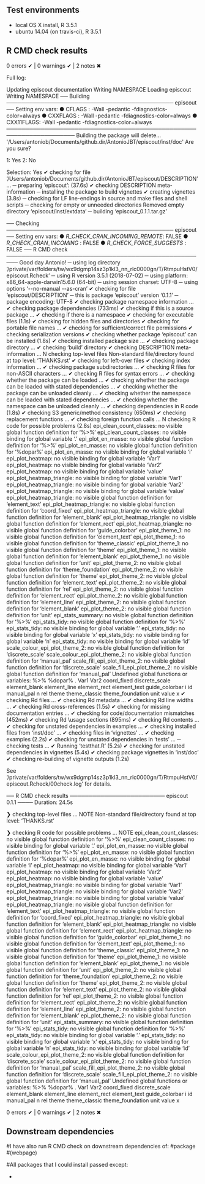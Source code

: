 ## Test environments
* local OS X install, R 3.5.1
* ubuntu 14.04 (on travis-ci), R 3.5.1

## R CMD check results

0 errors ✔ | 0 warnings ✔ | 2 notes ✖

Full log:

Updating episcout documentation
Writing NAMESPACE
Loading episcout
Writing NAMESPACE
── Building ──────────────────────────────────────────── episcout ──
Setting env vars:
● CFLAGS    : -Wall -pedantic -fdiagnostics-color=always
● CXXFLAGS  : -Wall -pedantic -fdiagnostics-color=always
● CXX11FLAGS: -Wall -pedantic -fdiagnostics-color=always
────────────────────────────────────────────────────────────────────
Building the package will delete...
  '/Users/antoniob/Documents/github.dir/AntonioJBT/episcout/inst/doc'
Are you sure?

1: Yes
2: No

Selection: Yes
✔  checking for file ‘/Users/antoniob/Documents/github.dir/AntonioJBT/episcout/DESCRIPTION’ ...
─  preparing ‘episcout’: (37.6s)
✔  checking DESCRIPTION meta-information
─  installing the package to build vignettes
✔  creating vignettes (3.8s)
─  checking for LF line-endings in source and make files and shell scripts
─  checking for empty or unneeded directories
   Removed empty directory ‘episcout/inst/extdata’
─  building ‘episcout_0.1.1.tar.gz’
   
── Checking ──────────────────────────────────────────── episcout ──
Setting env vars:
● _R_CHECK_CRAN_INCOMING_REMOTE_: FALSE
● _R_CHECK_CRAN_INCOMING_       : FALSE
● _R_CHECK_FORCE_SUGGESTS_      : FALSE
── R CMD check ─────────────────────────────────────────────────────
   Good day Antonio!
─  using log directory ‘/private/var/folders/tw/wx9dgmp14sz3p1kl3_nn_rlc0000gn/T/RtmpuHstV0/episcout.Rcheck’
─  using R version 3.5.1 (2018-07-02)
─  using platform: x86_64-apple-darwin15.6.0 (64-bit)
─  using session charset: UTF-8
─  using options ‘--no-manual --as-cran’
✔  checking for file ‘episcout/DESCRIPTION’
─  this is package ‘episcout’ version ‘0.1.1’
─  package encoding: UTF-8
✔  checking package namespace information ...
✔  checking package dependencies (733ms)
✔  checking if this is a source package ...
✔  checking if there is a namespace
✔  checking for executable files (1.1s)
✔  checking for hidden files and directories
✔  checking for portable file names ...
✔  checking for sufficient/correct file permissions
✔  checking serialization versions
✔  checking whether package ‘episcout’ can be installed (1.8s)
✔  checking installed package size ...
✔  checking package directory ...
✔  checking ‘build’ directory
✔  checking DESCRIPTION meta-information ...
N  checking top-level files
   Non-standard file/directory found at top level:
     ‘THANKS.rst’
✔  checking for left-over files
✔  checking index information ...
✔  checking package subdirectories ...
✔  checking R files for non-ASCII characters ...
✔  checking R files for syntax errors ...
✔  checking whether the package can be loaded ...
✔  checking whether the package can be loaded with stated dependencies ...
✔  checking whether the package can be unloaded cleanly ...
✔  checking whether the namespace can be loaded with stated dependencies ...
✔  checking whether the namespace can be unloaded cleanly ...
✔  checking dependencies in R code (1.8s)
✔  checking S3 generic/method consistency (650ms)
✔  checking replacement functions ...
✔  checking foreign function calls ...
N  checking R code for possible problems (2.8s)
   epi_clean_count_classes: no visible global function definition for
     ‘%>%’
   epi_clean_count_classes: no visible binding for global variable ‘.’
   epi_plot_en_masse: no visible global function definition for ‘%>%’
   epi_plot_en_masse: no visible global function definition for ‘%dopar%’
   epi_plot_en_masse: no visible binding for global variable ‘i’
   epi_plot_heatmap: no visible binding for global variable ‘Var1’
   epi_plot_heatmap: no visible binding for global variable ‘Var2’
   epi_plot_heatmap: no visible binding for global variable ‘value’
   epi_plot_heatmap_triangle: no visible binding for global variable
     ‘Var1’
   epi_plot_heatmap_triangle: no visible binding for global variable
     ‘Var2’
   epi_plot_heatmap_triangle: no visible binding for global variable
     ‘value’
   epi_plot_heatmap_triangle: no visible global function definition for
     ‘element_text’
   epi_plot_heatmap_triangle: no visible global function definition for
     ‘coord_fixed’
   epi_plot_heatmap_triangle: no visible global function definition for
     ‘element_blank’
   epi_plot_heatmap_triangle: no visible global function definition for
     ‘element_rect’
   epi_plot_heatmap_triangle: no visible global function definition for
     ‘guide_colorbar’
   epi_plot_theme_1: no visible global function definition for
     ‘element_text’
   epi_plot_theme_1: no visible global function definition for
     ‘theme_classic’
   epi_plot_theme_1: no visible global function definition for ‘theme’
   epi_plot_theme_1: no visible global function definition for
     ‘element_blank’
   epi_plot_theme_1: no visible global function definition for ‘unit’
   epi_plot_theme_2: no visible global function definition for
     ‘theme_foundation’
   epi_plot_theme_2: no visible global function definition for ‘theme’
   epi_plot_theme_2: no visible global function definition for
     ‘element_text’
   epi_plot_theme_2: no visible global function definition for ‘rel’
   epi_plot_theme_2: no visible global function definition for
     ‘element_rect’
   epi_plot_theme_2: no visible global function definition for
     ‘element_line’
   epi_plot_theme_2: no visible global function definition for
     ‘element_blank’
   epi_plot_theme_2: no visible global function definition for ‘unit’
   epi_stats_summary: no visible global function definition for ‘%>%’
   epi_stats_tidy: no visible global function definition for ‘%>%’
   epi_stats_tidy: no visible binding for global variable ‘.’
   epi_stats_tidy: no visible binding for global variable ‘x’
   epi_stats_tidy: no visible binding for global variable ‘n’
   epi_stats_tidy: no visible binding for global variable ‘id’
   scale_colour_epi_plot_theme_2: no visible global function definition
     for ‘discrete_scale’
   scale_colour_epi_plot_theme_2: no visible global function definition
     for ‘manual_pal’
   scale_fill_epi_plot_theme_2: no visible global function definition for
     ‘discrete_scale’
   scale_fill_epi_plot_theme_2: no visible global function definition for
     ‘manual_pal’
   Undefined global functions or variables:
     %>% %dopar% . Var1 Var2 coord_fixed discrete_scale element_blank
     element_line element_rect element_text guide_colorbar i id manual_pal
     n rel theme theme_classic theme_foundation unit value x
✔  checking Rd files ...
✔  checking Rd metadata ...
✔  checking Rd line widths ...
✔  checking Rd cross-references (1.5s)
✔  checking for missing documentation entries ...
✔  checking for code/documentation mismatches (452ms)
✔  checking Rd \usage sections (895ms)
✔  checking Rd contents ...
✔  checking for unstated dependencies in examples ...
✔  checking installed files from ‘inst/doc’ ...
✔  checking files in ‘vignettes’ ...
✔  checking examples (2.2s)
✔  checking for unstated dependencies in ‘tests’ ...
─  checking tests ...
✔  Running ‘testthat.R’ (5.2s)
✔  checking for unstated dependencies in vignettes (5.4s)
✔  checking package vignettes in ‘inst/doc’
✔  checking re-building of vignette outputs (1.2s)
   
   See
     ‘/private/var/folders/tw/wx9dgmp14sz3p1kl3_nn_rlc0000gn/T/RtmpuHstV0/episcout.Rcheck/00check.log’
   for details.
   
   
── R CMD check results ───────────────────────── episcout 0.1.1 ────
Duration: 24.5s

❯ checking top-level files ... NOTE
  Non-standard file/directory found at top level:
    ‘THANKS.rst’

❯ checking R code for possible problems ... NOTE
  epi_clean_count_classes: no visible global function definition for
    ‘%>%’
  epi_clean_count_classes: no visible binding for global variable ‘.’
  epi_plot_en_masse: no visible global function definition for ‘%>%’
  epi_plot_en_masse: no visible global function definition for ‘%dopar%’
  epi_plot_en_masse: no visible binding for global variable ‘i’
  epi_plot_heatmap: no visible binding for global variable ‘Var1’
  epi_plot_heatmap: no visible binding for global variable ‘Var2’
  epi_plot_heatmap: no visible binding for global variable ‘value’
  epi_plot_heatmap_triangle: no visible binding for global variable
    ‘Var1’
  epi_plot_heatmap_triangle: no visible binding for global variable
    ‘Var2’
  epi_plot_heatmap_triangle: no visible binding for global variable
    ‘value’
  epi_plot_heatmap_triangle: no visible global function definition for
    ‘element_text’
  epi_plot_heatmap_triangle: no visible global function definition for
    ‘coord_fixed’
  epi_plot_heatmap_triangle: no visible global function definition for
    ‘element_blank’
  epi_plot_heatmap_triangle: no visible global function definition for
    ‘element_rect’
  epi_plot_heatmap_triangle: no visible global function definition for
    ‘guide_colorbar’
  epi_plot_theme_1: no visible global function definition for
    ‘element_text’
  epi_plot_theme_1: no visible global function definition for
    ‘theme_classic’
  epi_plot_theme_1: no visible global function definition for ‘theme’
  epi_plot_theme_1: no visible global function definition for
    ‘element_blank’
  epi_plot_theme_1: no visible global function definition for ‘unit’
  epi_plot_theme_2: no visible global function definition for
    ‘theme_foundation’
  epi_plot_theme_2: no visible global function definition for ‘theme’
  epi_plot_theme_2: no visible global function definition for
    ‘element_text’
  epi_plot_theme_2: no visible global function definition for ‘rel’
  epi_plot_theme_2: no visible global function definition for
    ‘element_rect’
  epi_plot_theme_2: no visible global function definition for
    ‘element_line’
  epi_plot_theme_2: no visible global function definition for
    ‘element_blank’
  epi_plot_theme_2: no visible global function definition for ‘unit’
  epi_stats_summary: no visible global function definition for ‘%>%’
  epi_stats_tidy: no visible global function definition for ‘%>%’
  epi_stats_tidy: no visible binding for global variable ‘.’
  epi_stats_tidy: no visible binding for global variable ‘x’
  epi_stats_tidy: no visible binding for global variable ‘n’
  epi_stats_tidy: no visible binding for global variable ‘id’
  scale_colour_epi_plot_theme_2: no visible global function definition
    for ‘discrete_scale’
  scale_colour_epi_plot_theme_2: no visible global function definition
    for ‘manual_pal’
  scale_fill_epi_plot_theme_2: no visible global function definition for
    ‘discrete_scale’
  scale_fill_epi_plot_theme_2: no visible global function definition for
    ‘manual_pal’
  Undefined global functions or variables:
    %>% %dopar% . Var1 Var2 coord_fixed discrete_scale element_blank
    element_line element_rect element_text guide_colorbar i id manual_pal
    n rel theme theme_classic theme_foundation unit value x

0 errors ✔ | 0 warnings ✔ | 2 notes ✖

## Downstream dependencies
#I have also run R CMD check on downstream dependencies of:
#package
#(webpage) 

#All packages that I could install passed except:

* 
